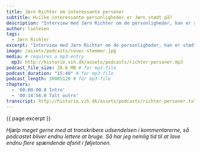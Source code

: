 ```yaml
---
title: Jørn Richter om interessante personer
subtitle: Hvilke interessante personligheder er Jørn stødt på?
description: "Interview med Jørn Richter om de personligheder, han er stødt ind i som lærer på Vejle Idrætshøjskole."
author: lsolesen
tags:
  - Jørn Richter
excerpt: "Interview med Jørn Richter om de personligheder, han er stødt ind i som lærer på Vejle Idrætshøjskole."
image: /assets/podcasts/cover-stemmer.jpg
media: # requires a mp3-entry
  mp3: http://historie.vih.dk/assets/podcasts/richter-personer.mp3
podcast_file_size: 28.6 MB # for mp3-file
podcast_duration: "15:40" # for mp3-file
podcast_length: 30085120 # for mp3-file
chapters:
  - '00:00:00.0 Intro'
  - '00:14:56.0 Talt outro'
transcript: http://historie.vih.dk/assets/podcasts/richter-personer.txt
---
```


{{ page.excerpt }}

_Hjælp meget gerne med at transkribere udsendelsen i kommentarerne, så podcastet bliver endnu lettere at bruge. Så har jeg nemlig tid til at lave endnu flere spændende afsnit i føljetonen._
